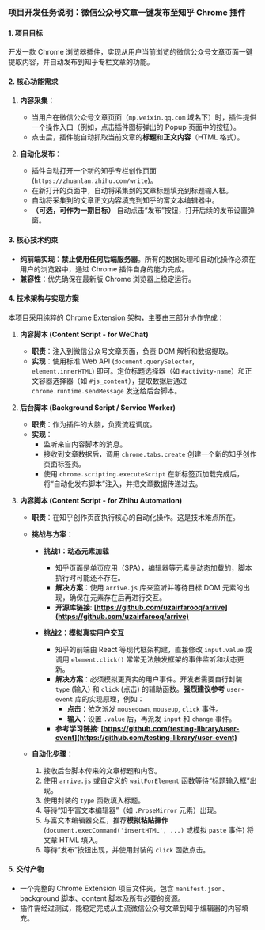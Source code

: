 ### **项目开发任务说明：微信公众号文章一键发布至知乎 Chrome 插件**

#### 1. 项目目标

开发一款 Chrome 浏览器插件，实现从用户当前浏览的微信公众号文章页面一键提取内容，并自动发布到知乎专栏文章的功能。

#### 2. 核心功能需求

1.  **内容采集**：
    * 当用户在微信公众号文章页面（`mp.weixin.qq.com` 域名下）时，插件提供一个操作入口（例如，点击插件图标弹出的 Popup 页面中的按钮）。
    * 点击后，插件能自动抓取当前文章的**标题**和**正文内容**（HTML 格式）。

2.  **自动化发布**：
    * 插件自动打开一个新的知乎专栏创作页面 (`https://zhuanlan.zhihu.com/write`)。
    * 在新打开的页面中，自动将采集到的文章标题填充到标题输入框。
    * 自动将采集到的文章正文内容填充到知乎的富文本编辑器中。
    * **（可选，可作为一期目标）** 自动点击“发布”按钮，打开后续的发布设置弹窗。

#### 3. 核心技术约束

* **纯前端实现**：**禁止使用任何后端服务器**。所有的数据处理和自动化操作必须在用户的浏览器中，通过 Chrome 插件自身的能力完成。
* **兼容性**：优先确保在最新版 Chrome 浏览器上稳定运行。

#### 4. 技术架构与实现方案

本项目采用纯粹的 Chrome Extension 架构，主要由三部分协作完成：

1.  **内容脚本 (Content Script - for WeChat)**
    * **职责**：注入到微信公众号文章页面，负责 DOM 解析和数据提取。
    * **实现**：使用标准 Web API (`document.querySelector`, `element.innerHTML`) 即可。定位标题选择器（如 `#activity-name`）和正文容器选择器（如 `#js_content`），提取数据后通过 `chrome.runtime.sendMessage` 发送给后台脚本。

2.  **后台脚本 (Background Script / Service Worker)**
    * **职责**：作为插件的大脑，负责流程调度。
    * **实现**：
        * 监听来自内容脚本的消息。
        * 接收到文章数据后，调用 `chrome.tabs.create` 创建一个新的知乎创作页面标签页。
        * 使用 `chrome.scripting.executeScript` 在新标签页加载完成后，将“自动化发布脚本”注入，并把文章数据传递过去。

3.  **内容脚本 (Content Script - for Zhihu Automation)**
    * **职责**：在知乎创作页面执行核心的自动化操作。这是技术难点所在。
    * **挑战与方案**：
        * **挑战1：动态元素加载**
            * 知乎页面是单页应用（SPA），编辑器等元素是动态加载的，脚本执行时可能还不存在。
            * **解决方案**：使用 `arrive.js` 库来监听并等待目标 DOM 元素的出现，确保在元素存在后再进行交互。
            * **开源库链接**: **[https://github.com/uzairfarooq/arrive](https://github.com/uzairfarooq/arrive)**

        * **挑战2：模拟真实用户交互**
            * 知乎的前端由 React 等现代框架构建，直接修改 `input.value` 或调用 `element.click()` 常常无法触发框架的事件监听和状态更新。
            * **解决方案**：必须模拟更真实的用户事件。开发者需要自行封装 `type` (输入) 和 `click` (点击) 的辅助函数。**强烈建议参考** `user-event` 库的实现原理，例如：
                * **点击**：依次派发 `mousedown`, `mouseup`, `click` 事件。
                * **输入**：设置 `.value` 后，再派发 `input` 和 `change` 事件。
            * **参考学习链接**: **[https://github.com/testing-library/user-event](https://github.com/testing-library/user-event)**

    * **自动化步骤**：
        1.  接收后台脚本传来的文章标题和内容。
        2.  使用 `arrive.js` 或自定义的 `waitForElement` 函数等待“标题输入框”出现。
        3.  使用封装的 `type` 函数填入标题。
        4.  等待“知乎富文本编辑器”（如 `.ProseMirror` 元素）出现。
        5.  与富文本编辑器交互，推荐**模拟粘贴操作** (`document.execCommand('insertHTML', ...)` 或模拟 `paste` 事件) 将文章 HTML 填入。
        6.  等待“发布”按钮出现，并使用封装的 `click` 函数点击。

#### 5. 交付产物

* 一个完整的 Chrome Extension 项目文件夹，包含 `manifest.json`、background 脚本、content 脚本及所有必要的资源。
* 插件需经过测试，能稳定完成从主流微信公众号文章到知乎编辑器的内容填充。
